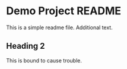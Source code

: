 # Demo Project README

This is a simple readme file. Additional text.

## Heading 2

This is bound to cause trouble.
